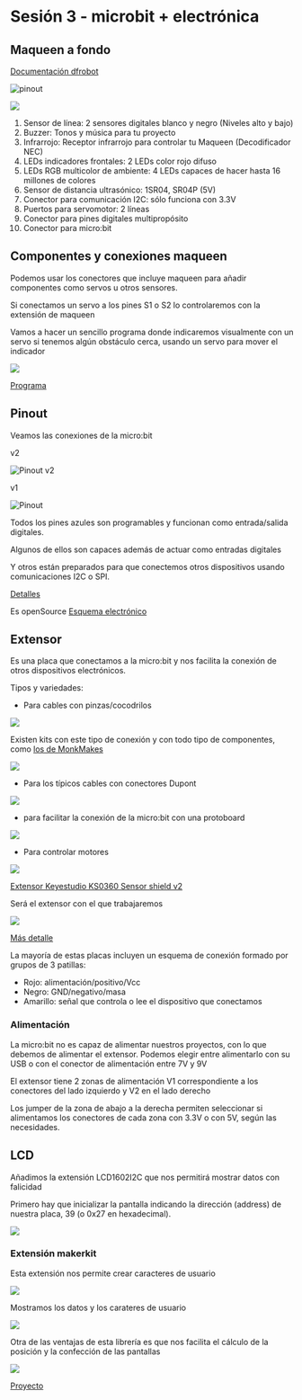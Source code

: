 # Sesión 3 - microbit + electrónica

## Maqueen a fondo

[Documentación dfrobot](https://wiki.dfrobot.com/micro_Maqueen_for_micro_bit_SKU_ROB0148-EN)


![pinout](./images/maqueenv2_pinout.png)

![](./images/descripcionMaqueen.jpeg)

1. Sensor de línea: 2 sensores digitales blanco y negro (Niveles alto y bajo)
2. Buzzer: Tonos y música para tu proyecto
3. Infrarrojo: Receptor infrarrojo para controlar tu Maqueen (Decodificador NEC)
4. LEDs indicadores frontales: 2  LEDs color rojo difuso
5. LEDs RGB multicolor de ambiente: 4 LEDs capaces de hacer hasta 16 millones de colores
6. Sensor de distancia ultrasónico: 1SR04, SR04P (5V)
7. Conector para comunicación I2C: sólo funciona con 3.3V
8. Puertos para servomotor: 2 líneas
9. Conector para pines digitales multipropósito
10. Conector para micro:bit



## Componentes y conexiones maqueen

Podemos usar los conectores que incluye maqueen para añadir componentes como servos u otros sensores.

Si conectamos un servo a los pines S1 o S2 lo controlaremos con la extensión de maqueen

Vamos a hacer un sencillo programa donde indicaremos visualmente con un servo si tenemos algún obstáculo cerca, usando un servo para mover el indicador

![](./images/programa_indicador_visual_distancia.png)

[Programa](https://makecode.microbit.org/S99517-55263-89648-23199)

## Pinout

Veamos las conexiones de la micro:bit

v2

![Pinout v2](./images/edge-connector-2.svg)

v1

![Pinout](./images/edge_connector.svg)

Todos los pines azules son programables y funcionan como entrada/salida digitales. 

Algunos de ellos son capaces además de actuar como entradas digitales

Y otros están preparados para que conectemos otros dispositivos usando comunicaciones I2C o SPI.

[Detalles](https://tech.microbit.org/hardware/edgeconnector/)

Es openSource [Esquema electrónico](https://tech.microbit.org/hardware/schematic/)

## Extensor

Es una placa que conectamos a la micro:bit y nos facilita la conexión de otros dispositivos electrónicos.

Tipos y variedades:

* Para cables con pinzas/cocodrilos

![](./images/KS0434-000-650x350)

Existen kits con este tipo de conexión y con todo tipo de componentes, como [los de MonkMakes](https://monkmakes.com/products.html)

![](./images/fan_project_web.jpeg)

 * Para los típicos cables con conectores Dupont

![](./images/sensorbit-extensor-io-para-microbit.jpeg)

* para facilitar la conexión de la micro:bit con una protoboard

![](./images/placa-extension-tipo-t-protoboard-gpio-para-microbit-con-salida-de-5v-y-33-v.webp)

* Para controlar motores

![](./images/DFR0548_driver_motor.jpeg)

[Extensor Keyestudio KS0360 Sensor shield v2](https://wiki.keyestudio.com/Ks0360_Keyestudio_Sensor_Shield_V2_for_BBC_micro:bit)

Será el extensor con el que trabajaremos

![](./images/KS0360_400px.jpeg)

[Más detalle](./images/KS0360_1500px.jpeg)

La mayoría de estas placas incluyen un esquema de conexión formado por grupos de 3 patillas:

* Rojo: alimentación/positivo/Vcc
* Negro: GND/negativo/masa
* Amarillo: señal que controla o lee el dispositivo que conectamos 

### Alimentación

La micro:bit no es capaz de alimentar nuestros proyectos, con lo que debemos de alimentar el extensor.
Podemos elegir entre alimentarlo con su USB o con el conector de alimentación entre 7V y 9V

El extensor tiene 2 zonas de alimentación V1 correspondiente a los conectores del lado izquierdo y V2 en el lado derecho

Los jumper de la zona de abajo a la derecha permiten seleccionar si alimentamos los conectores de cada zona con 3.3V o con 5V, según las necesidades.

## LCD

Añadimos la extensión LCD1602I2C que nos permitirá mostrar datos con falicidad

Primero hay que inicializar la pantalla indicando la dirección (address) de nuestra placa, 39 (o 0x27 en hexadecimal).

![](./images/programa_temp_luz_lcd.png)


### Extensión makerkit

Esta extensión nos permite crear caracteres de usuario

![](./images/programa_makerkit_crear_caracter.png)

Mostramos los datos y los carateres de usuario

![](./images/programa_makerkit_mostrarDatos.png)

Otra de las ventajas de esta librería es que nos facilita el cálculo de la posición y la confección de las pantallas

![](./images/programa_makerbit_seleccion_posicion.png)

[Proyecto](https://github.com/javacasm/Robotica-microbit-III/tree/main)
